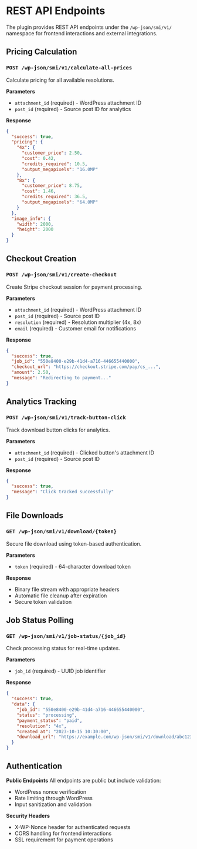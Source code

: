 # REST API Endpoints

The plugin provides REST API endpoints under the `/wp-json/smi/v1/` namespace for frontend interactions and external integrations.

## Pricing Calculation

### `POST /wp-json/smi/v1/calculate-all-prices`
Calculate pricing for all available resolutions.

**Parameters**
- `attachment_id` (required) - WordPress attachment ID
- `post_id` (required) - Source post ID for analytics

**Response**
```json
{
  "success": true,
  "pricing": {
    "4x": {
      "customer_price": 2.50,
      "cost": 0.42,
      "credits_required": 10.5,
      "output_megapixels": "16.0MP"
    },
    "8x": {
      "customer_price": 8.75,
      "cost": 1.46,
      "credits_required": 36.5,
      "output_megapixels": "64.0MP"
    }
  },
  "image_info": {
    "width": 2000,
    "height": 2000
  }
}
```

## Checkout Creation

### `POST /wp-json/smi/v1/create-checkout`
Create Stripe checkout session for payment processing.

**Parameters**
- `attachment_id` (required) - WordPress attachment ID
- `post_id` (required) - Source post ID
- `resolution` (required) - Resolution multiplier (4x, 8x)
- `email` (required) - Customer email for notifications

**Response**
```json
{
  "success": true,
  "job_id": "550e8400-e29b-41d4-a716-446655440000",
  "checkout_url": "https://checkout.stripe.com/pay/cs_...",
  "amount": 2.50,
  "message": "Redirecting to payment..."
}
```

## Analytics Tracking

### `POST /wp-json/smi/v1/track-button-click`
Track download button clicks for analytics.

**Parameters**
- `attachment_id` (required) - Clicked button's attachment ID
- `post_id` (required) - Source post ID

**Response**
```json
{
  "success": true,
  "message": "Click tracked successfully"
}
```

## File Downloads

### `GET /wp-json/smi/v1/download/{token}`
Secure file download using token-based authentication.

**Parameters**
- `token` (required) - 64-character download token

**Response**
- Binary file stream with appropriate headers
- Automatic file cleanup after expiration
- Secure token validation

## Job Status Polling

### `GET /wp-json/smi/v1/job-status/{job_id}`
Check processing status for real-time updates.

**Parameters**
- `job_id` (required) - UUID job identifier

**Response**
```json
{
  "success": true,
  "data": {
    "job_id": "550e8400-e29b-41d4-a716-446655440000",
    "status": "processing",
    "payment_status": "paid",
    "resolution": "4x",
    "created_at": "2023-10-15 10:30:00",
    "download_url": "https://example.com/wp-json/smi/v1/download/abc123..."
  }
}
```

## Authentication

**Public Endpoints**
All endpoints are public but include validation:
- WordPress nonce verification
- Rate limiting through WordPress
- Input sanitization and validation

**Security Headers**
- X-WP-Nonce header for authenticated requests
- CORS handling for frontend interactions
- SSL requirement for payment operations